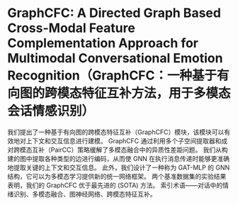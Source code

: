 # GraphCFC: A Directed Graph Based Cross-Modal Feature Complementation Approach for Multimodal Conversational Emotion Recognition（GraphCFC：一种基于有向图的跨模态特征互补方法，用于多模态会话情感识别）

我们提出了一种基于有向图的跨模态特征互补（GraphCFC）模块，该模块可以有效地对上下文和交互信息进行建模。 GraphCFC 通过利用多个子空间提取器和成对跨模态互补（PairCC）策略缓解了多模态融合中的异质性差距问题。 我们从构建的图中提取各种类型的边进行编码，从而使 GNN 在执行消息传递时能够更准确地提取关键的上下文和交互信息。 此外，我们设计了一种称为 GAT-MLP 的 GNN 结构，它可以为多模态学习提供新的统一网络框架。 两个基准数据集的实验结果表明，我们的 GraphCFC 优于最先进的 (SOTA) 方法。 索引术语——对话中的情绪识别、多模态融合、图神经网络、跨模态特征互补。